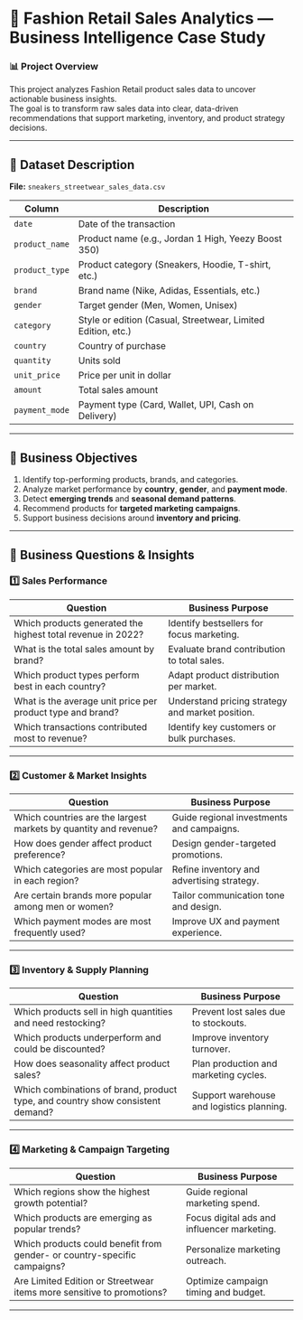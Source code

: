 # 🏀 Fashion Retail Sales Analytics — Business Intelligence Case Study  

### 📊 Project Overview
This project analyzes Fashion Retail product sales data to uncover actionable business insights.  
The goal is to transform raw sales data into clear, data-driven recommendations that support marketing, inventory, and product strategy decisions.

---

## 📁 Dataset Description

**File:** `sneakers_streetwear_sales_data.csv`  

| Column | Description |
|--------|--------------|
| `date` | Date of the transaction |
| `product_name` | Product name (e.g., Jordan 1 High, Yeezy Boost 350) |
| `product_type` | Product category (Sneakers, Hoodie, T-shirt, etc.) |
| `brand` | Brand name (Nike, Adidas, Essentials, etc.) |
| `gender` | Target gender (Men, Women, Unisex) |
| `category` | Style or edition (Casual, Streetwear, Limited Edition, etc.) |
| `country` | Country of purchase |
| `quantity` | Units sold |
| `unit_price` | Price per unit in dollar |
| `amount` | Total sales amount |
| `payment_mode` | Payment type (Card, Wallet, UPI, Cash on Delivery) |

---

## 🎯 Business Objectives

1. Identify top-performing products, brands, and categories.  
2. Analyze market performance by **country**, **gender**, and **payment mode**.  
3. Detect **emerging trends** and **seasonal demand patterns**.  
4. Recommend products for **targeted marketing campaigns**.  
5. Support business decisions around **inventory and pricing**.

---

## 💼 Business Questions & Insights

### 1️⃣ Sales Performance

| Question | Business Purpose |
|-----------|------------------|
| Which products generated the highest total revenue in 2022? | Identify bestsellers for focus marketing. |
| What is the total sales amount by brand? | Evaluate brand contribution to total sales. |
| Which product types perform best in each country? | Adapt product distribution per market. |
| What is the average unit price per product type and brand? | Understand pricing strategy and market position. |
| Which transactions contributed most to revenue? | Identify key customers or bulk purchases. |

---

### 2️⃣ Customer & Market Insights

| Question | Business Purpose |
|-----------|------------------|
| Which countries are the largest markets by quantity and revenue? | Guide regional investments and campaigns. |
| How does gender affect product preference? | Design gender-targeted promotions. |
| Which categories are most popular in each region? | Refine inventory and advertising strategy. |
| Are certain brands more popular among men or women? | Tailor communication tone and design. |
| Which payment modes are most frequently used? | Improve UX and payment experience. |

---

### 3️⃣ Inventory & Supply Planning

| Question | Business Purpose |
|-----------|------------------|
| Which products sell in high quantities and need restocking? | Prevent lost sales due to stockouts. |
| Which products underperform and could be discounted? | Improve inventory turnover. |
| How does seasonality affect product sales? | Plan production and marketing cycles. |
| Which combinations of brand, product type, and country show consistent demand? | Support warehouse and logistics planning. |

---

### 4️⃣ Marketing & Campaign Targeting

| Question | Business Purpose |
|-----------|------------------|
| Which regions show the highest growth potential? | Guide regional marketing spend. |
| Which products are emerging as popular trends? | Focus digital ads and influencer marketing. |
| Which products could benefit from gender- or country-specific campaigns? | Personalize marketing outreach. |
| Are Limited Edition or Streetwear items more sensitive to promotions? | Optimize campaign timing and budget. |

---

